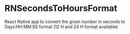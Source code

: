 # RNSecondsToHoursFormat
React Native app to convert the given number in seconds to Days:HH:MM:SS format (12 H and 24 H format available)
